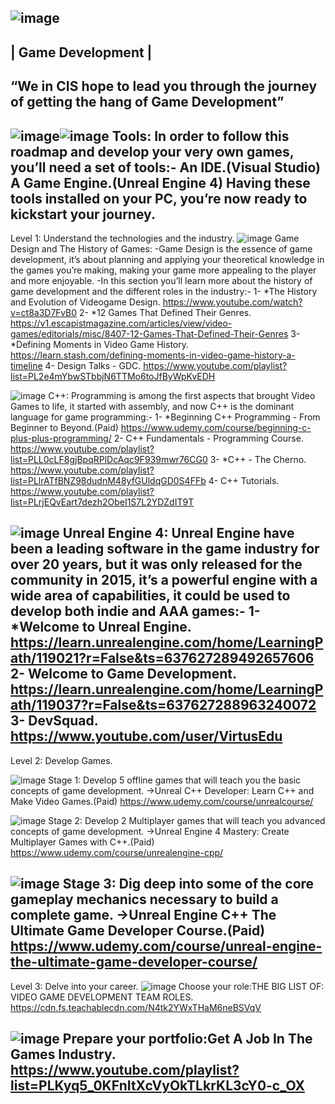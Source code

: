 ![image](https://user-images.githubusercontent.com/55784906/127044306-aaac9d5e-e618-4a16-b46c-290b2ed330b0.png)
 ------------------
| Game Development |
 ------------------
“We in CIS hope to lead you through the journey of getting the hang of Game Development”
----------------------------------------------------------------------------------------
![image](https://user-images.githubusercontent.com/55784906/127044901-ea6405b1-fbab-49ed-90db-67f99f9cc5f0.png)![image](https://user-images.githubusercontent.com/55784906/127044984-97e1d8a7-5730-4599-a85b-31ce5cca2a1d.png)
Tools:
In order to follow this roadmap and develop your very own games, you’ll need a set of tools:-
An IDE.(Visual Studio)
A Game Engine.(Unreal Engine 4)
Having these tools installed on your PC, you’re now ready to kickstart your journey.
----------------------------------------------------------------------------------------
Level 1: Understand the technologies and the industry.
![image](https://user-images.githubusercontent.com/55784906/127045188-301da263-e71e-418d-992c-64d2413cd4d1.png)
  Game Design and The History of Games:
    -Game Design is the essence of game development, it’s about planning and applying your theoretical knowledge in the games you’re making, making your game more appealing to        the player and more enjoyable.
    -In this section you’ll learn more about the history of game development and the different roles in the industry:-
      1- *The History and Evolution of Videogame Design.
        https://www.youtube.com/watch?v=ct8a3D7FvB0
      2- *12 Games That Defined Their Genres.
        https://v1.escapistmagazine.com/articles/view/video-games/editorials/misc/8407-12-Games-That-Defined-Their-Genres
      3- *Defining Moments in Video Game History.
        https://learn.stash.com/defining-moments-in-video-game-history-a-timeline
      4- Design Talks - GDC.
        https://www.youtube.com/playlist?list=PL2e4mYbwSTbbjN6TTMo6toJfByWpKvEDH

![image](https://user-images.githubusercontent.com/55784906/127045471-ac50a844-0fdb-4f88-8fd1-51375e31ed41.png)
  C++: 
    Programming is among the first aspects that brought Video Games to life, it started with assembly, and now C++ is the dominant language for game programming:-
      1- *Beginning C++ Programming - From Beginner to Beyond.(Paid)
        https://www.udemy.com/course/beginning-c-plus-plus-programming/
      2- C++ Fundamentals - Programming Course.
        https://www.youtube.com/playlist?list=PLL0cLF8gjBpqRPlDcAqc9F939mwr76CG0
      3- *C++ - The Cherno.
        https://www.youtube.com/playlist?list=PLlrATfBNZ98dudnM48yfGUldqGD0S4FFb
      4- C++ Tutorials.
        https://www.youtube.com/playlist?list=PLrjEQvEart7dezh2ObeI1S7L2YDZdIT9T

![image](https://user-images.githubusercontent.com/55784906/127046015-fbd613b5-15a0-43e8-93a5-cc37ddef27d9.png)
  Unreal Engine 4:
    Unreal Engine have been a leading software in the game industry for over 20 years, but it was only released for the community in 2015, it’s a powerful engine with a wide         area of capabilities, it could be used to develop both indie and AAA games:-
      1- *Welcome to Unreal Engine.
        https://learn.unrealengine.com/home/LearningPath/119021?r=False&ts=637627289492657606
      2- Welcome to Game Development.
        https://learn.unrealengine.com/home/LearningPath/119037?r=False&ts=637627288963240072
      3- DevSquad.
        https://www.youtube.com/user/VirtusEdu
--------------------------------------------------------------------------------------
Level 2: Develop Games.

![image](https://user-images.githubusercontent.com/55784906/127046699-6a4bc78f-f156-41b0-8be3-2ff920776042.png)
  Stage 1:
    Develop 5 offline games that will teach you the basic concepts of game development.
      ->Unreal C++ Developer: Learn C++ and Make Video Games.(Paid)
          https://www.udemy.com/course/unrealcourse/

![image](https://user-images.githubusercontent.com/55784906/127046730-5acbdacd-2c87-4a83-ac26-402a91b14970.png)
  Stage 2:
    Develop 2 Multiplayer games that will teach you advanced concepts of  game development.
      ->Unreal Engine 4 Mastery: Create Multiplayer Games with C++.(Paid)
          https://www.udemy.com/course/unrealengine-cpp/

![image](https://user-images.githubusercontent.com/55784906/127046789-618289df-c1ce-4186-beee-21ac8ec696ba.png)
  Stage 3:
    Dig deep into some of the core gameplay mechanics necessary to build a complete game.
      ->Unreal Engine C++ The Ultimate Game Developer Course.(Paid)
          https://www.udemy.com/course/unreal-engine-the-ultimate-game-developer-course/
--------------------------------------------------------------------------------------
  Level 3: Delve into your career.
![image](https://user-images.githubusercontent.com/55784906/127047221-9e16b9a7-79c3-404c-bad3-ad405a4446dc.png)
    Choose your role:THE BIG LIST OF: VIDEO GAME DEVELOPMENT TEAM ROLES.
        https://cdn.fs.teachablecdn.com/N4tk2YWxTHaM6neBSVqV
    
![image](https://user-images.githubusercontent.com/55784906/127047234-0e8bde84-d881-4ab4-90da-684680f8e3ac.png)
    Prepare your portfolio:Get A Job In The Games Industry.
        https://www.youtube.com/playlist?list=PLKyq5_0KFnItXcVyOkTLkrKL3cY0-c_OX
-------------------------------------------------------------------------------------------------------------------------------------------------------------------

